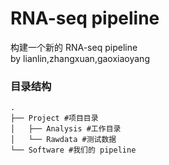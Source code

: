 # RNA-seq pipeline
构建一个新的 RNA-seq pipeline  
by lianlin,zhangxuan,gaoxiaoyang

### 目录结构
```
.
├── Project #项目目录
│   ├── Analysis #工作目录
│   └── Rawdata #测试数据
└── Software #我们的 pipeline
```


